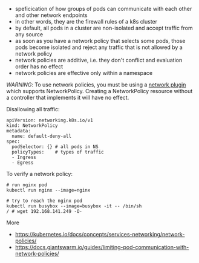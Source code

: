 * speficication of how groups of pods can communicate with each other and other network endpoints
* in other words, they are the firewall rules of a k8s cluster
* by default, all pods in a cluster are non-isolated and accept traffic from any source
* as soon as you have a network policy that selects some pods, those pods become isolated and reject any traffic that is not allowed by a network policy
* network policies are additive, i.e. they don't conflict and evaluation order has no effect
* network policies are effective only within a namespace

*WARNING*: To use network policies, you must be using a [network plugin](https://kubernetes.io/docs/concepts/extend-kubernetes/compute-storage-net/network-plugins/) which supports NetworkPolicy. Creating a NetworkPolicy resource without a controller that implements it will have no effect.

Disallowing all traffic:

```
apiVersion: networking.k8s.io/v1
kind: NetworkPolicy
metadata:
  name: default-deny-all
spec:
  podSelector: {} # all pods in NS
  policyTypes:    # types of traffic
  - Ingress
  - Egress
```

To verify a network policy:

```
# run nginx pod
kubectl run nginx --image=nginx

# try to reach the nginx pod
kubectl run busybox --image=busybox -it -- /bin/sh
/ # wget 192.168.141.249 -O-
```

More

* https://kubernetes.io/docs/concepts/services-networking/network-policies/
* https://docs.giantswarm.io/guides/limiting-pod-communication-with-network-policies/
